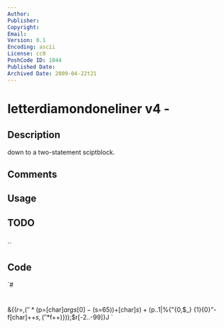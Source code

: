 ```yaml
---
Author: 
Publisher: 
Copyright: 
Email: 
Version: 0.1
Encoding: ascii
License: cc0
PoshCode ID: 1044
Published Date: 
Archived Date: 2009-04-22t21
---
```


# letterdiamondoneliner v4 - 

## Description

down to a two-statement sciptblock.

## Comments



## Usage



## TODO



## 

``

## Code

`#
 #
 &{($r=,(' '*($p=[char]$args[0]-($s=65))+[char]$s)+($p..1|%{"{0,$_} {1}{0}"-f[char]++$s,('  '*$f++)}));$r[-2..-99]}J
`

